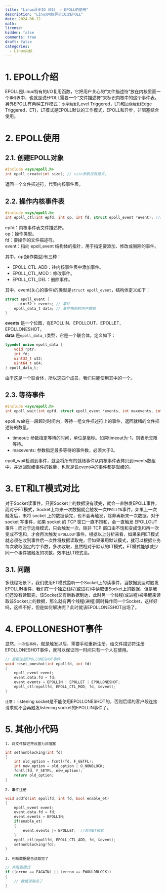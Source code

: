 ```yaml
---
title: "Linux异步IO（01） — EPOLL的使用"
description: "Linux内核异步IO之EPOLL"
date: 2024-06-12
math: 
license: 
hidden: false
comments: true
draft: false
categories:
  - Linux内核
---
```



# 1. EPOLL介绍
EPOLL是Linux特有的I/O复用函数，它把用户关心的“文件描述符”放在内核里面一个`事件表`中，也就是说EPOLL需要一个“文件描述符”来标识内核中的这个事件表。另外EPOLL有两种工作模式：`水平触发`(Level Triggered，LT)和`边缘触发`(Edge Triggered，ET)，LT模式是EPOLL默认的工作模式，EPOLL和异步，非阻塞结合使用。  


# 2. EPOLL使用
## 2.1. 创建EPOLL对象
```c
#include <sys/epoll.h>
int epoll_create(int size); // size参数没有意义。
```
返回一个文件描述符，代表内核事件表。

## 2.2. 操作内核事件表
```c
#include <sys/epoll.h>
int epoll_ctl(int epfd, int op, int fd, struct epoll_event *event); //成功返回0，失败返回-1，并设置errno。  
```
epfd：内核事件表文件描述符。  
op：操作类型。   
fd：要操作的文件描述符。   
event：指向 epoll_event 结构体的指针，用于指定要添加、修改或删除的事件。  

其中，op(操作类型)有三种：  
- EPOLL_CTL_ADD：往内核事件表中添加事件。
- EPOLL_CTL_MOD：修改事件。
- EPOLL_CTL_DEL：删除事件。

其中，event(关心的事件)的类型是`struct epoll_event`，结构体定义如下：
```c
struct epoll_event {
    __uint32_t events; // 事件
    epoll_data_t data; // 事件携带的用户数据
}
```
**events** 是一个位图，有EPOLLIN、EPOLLOUT、EPOLLET、EPOLLONESHOT。   
**data** 是`epoll_data_t`类型，它是一个联合体，定义如下：  
```c
typedef union epoll_data {
    void *ptr;
    int fd;
    uint32_t u32;
    uint64_t u64;
} epoll_data_t;
```
由于这是一个联合体，所以这四个成员，我们只能使用其中的一个。

## 2.3. 等待事件
```c
#include <sys/epoll.h>
int epoll_wait(int epfd, struct epoll_event *events, int maxevents, int timeout);
```
epoll_wait在一段超时时间内，等待一组文件描述符上的事件，返回就绪的文件描述符的数量。  
- timeout: 参数指定等待的时间，单位是毫秒。如果timeout为-1，则表示无限等待。  
- maxevents: 参数指定最多等待的事件数，必须大于0。  

epoll_wait检测到事件，就会将所有的就绪事件从内核事件表拷贝到events数组中，并返回就绪事件的数量，也就是说event中的事件都是就绪的。   

# 3. ET和LT模式对比
对于Socket读事件，只要Socket上的数据没有读完，就会一直触发EPOLL事件，而对于ET模式，Socket上每来一次数据就会触发一次`EPOLLIN`事件，如果上一次触发后，未将 socket 上的数据读完，也不会再触发，除非再新来一次数据。对于 socket 写事件，如果 socket 的 TCP 窗口一直不饱和，会一直触发 EPOLLOUT 事件；而对于边缘模式，只会触发一次，除非 TCP 窗口由不饱和变成饱和再一次变成不饱和，才会再次触发 `EPOLLOUT`事件。根据以上分析来看，如果采用ET模式就必须在收到事件后一次性将数据读取完，但如果采用默认模式，就可以根据业务每次收取固定的字节数，多次收取，显然相对于默认的LT模式，ET模式能够减少同一个事件被触发的次数，效率比LT模式高。        
## 3.1. 问题
多线程场景下，我们使用ET模式监听一个Socket上的读事件，当数据到达时触发EPOLLIN事件，我们在一个独立线程(或进程)中读取该Socket上的数据，但是我们还没有读取完，该Socket又有新数据到达，此时另一个线程(或进程)被唤醒来读取该Socket上的数据，那么就有两个线程(进程)同时操作同一个Socket，这样好吗，这样不好，但是如何解决呢？此时就该EPOLLONESHOT出场了。

# 4. EPOLLONESHOT事件
显然，`一次性事件`，就是触发以后，需要手动重新注册，给文件描述符注册EPOLLONESHOT事件，就可以保证同一时间只有一个人在使用。  
```c
// 重新注册EPOLLONESHOT事件
void reset_oneshot(int epollfd, int fd)
{
    epoll_event event;
    event.data.fd = fd;
    event.events = EPOLLIN | EPOLLET | EPOLLONESHOT;
    epoll_ctl(epollfd, EPOLL_CTL_MOD, fd, &event);
}
```

`注意：`
listening socket是不能使用EPOLLONESHOT的，否则后续的客户段连接请求就不会再触发listening socket的EPOLLIN事件了。


# 5. 其他小代码
`1. 将文件描述符设置为非阻塞`  
```c
int setnonblocking(int fd)
{
    int old_option = fcntl(fd, F_GETFL);
    int new_option = old_option | O_NONBLOCK;
    fcntl(fd, F_SETFL, new_option);
    return old_option;
}
```

`2. 事件注册`  
```c
void addfd(int epollfd, int fd, bool enable_et)
{
    epoll_event event;
    event.data.fd = fd;
    event.events = EPOLLIN;
    if(enable_et)
    {
        event.events |= EPOLLET;  //启用ET模式
    }
    epoll_ctl(epollfd, EPOLL_CTL_ADD, fd, &event);
    setnonblocking(fd);
}
```

`3. 判断数据是否读取完了`  
```c
// 非阻塞模式
if ((errno == EAGAIN) || (errno == EWOULDBLOCK))
{
    // 数据读取完了
}
```